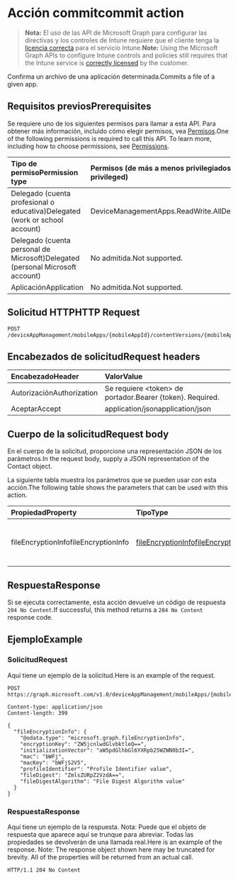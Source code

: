# <a name="commit-action"></a><span data-ttu-id="098e1-101">Acción commit</span><span class="sxs-lookup"><span data-stu-id="098e1-101">commit action</span></span>

> <span data-ttu-id="098e1-102">**Nota:** El uso de las API de Microsoft Graph para configurar las directivas y los controles de Intune requiere que el cliente tenga la [licencia correcta](https://go.microsoft.com/fwlink/?linkid=839381) para el servicio Intune.</span><span class="sxs-lookup"><span data-stu-id="098e1-102">**Note:** Using the Microsoft Graph APIs to configure Intune controls and policies still requires that the Intune service is [correctly licensed](https://go.microsoft.com/fwlink/?linkid=839381) by the customer.</span></span>

<span data-ttu-id="098e1-103">Confirma un archivo de una aplicación determinada.</span><span class="sxs-lookup"><span data-stu-id="098e1-103">Commits a file of a given app.</span></span>
## <a name="prerequisites"></a><span data-ttu-id="098e1-104">Requisitos previos</span><span class="sxs-lookup"><span data-stu-id="098e1-104">Prerequisites</span></span>
<span data-ttu-id="098e1-p101">Se requiere uno de los siguientes permisos para llamar a esta API. Para obtener más información, incluido cómo elegir permisos, vea [Permisos](../../../concepts/permissions_reference.md).</span><span class="sxs-lookup"><span data-stu-id="098e1-p101">One of the following permissions is required to call this API. To learn more, including how to choose permissions, see [Permissions](../../../concepts/permissions_reference.md).</span></span>

|<span data-ttu-id="098e1-107">Tipo de permiso</span><span class="sxs-lookup"><span data-stu-id="098e1-107">Permission type</span></span>|<span data-ttu-id="098e1-108">Permisos (de más a menos privilegiados)</span><span class="sxs-lookup"><span data-stu-id="098e1-108">Permissions (from least to most privileged)</span></span>|
|:---|:---|
|<span data-ttu-id="098e1-109">Delegado (cuenta profesional o educativa)</span><span class="sxs-lookup"><span data-stu-id="098e1-109">Delegated (work or school account)</span></span>|<span data-ttu-id="098e1-110">DeviceManagementApps.ReadWrite.All</span><span class="sxs-lookup"><span data-stu-id="098e1-110">DeviceManagementApps.ReadWrite.All</span></span>|
|<span data-ttu-id="098e1-111">Delegado (cuenta personal de Microsoft)</span><span class="sxs-lookup"><span data-stu-id="098e1-111">Delegated (personal Microsoft account)</span></span>|<span data-ttu-id="098e1-112">No admitida.</span><span class="sxs-lookup"><span data-stu-id="098e1-112">Not supported.</span></span>|
|<span data-ttu-id="098e1-113">Aplicación</span><span class="sxs-lookup"><span data-stu-id="098e1-113">Application</span></span>|<span data-ttu-id="098e1-114">No admitida.</span><span class="sxs-lookup"><span data-stu-id="098e1-114">Not supported.</span></span>|

## <a name="http-request"></a><span data-ttu-id="098e1-115">Solicitud HTTP</span><span class="sxs-lookup"><span data-stu-id="098e1-115">HTTP Request</span></span>
<!-- {
  "blockType": "ignored"
}
-->
``` http
POST /deviceAppManagement/mobileApps/{mobileAppId}/contentVersions/{mobileAppContentId}/files/{mobileAppContentFileId}/commit
```

## <a name="request-headers"></a><span data-ttu-id="098e1-116">Encabezados de solicitud</span><span class="sxs-lookup"><span data-stu-id="098e1-116">Request headers</span></span>
|<span data-ttu-id="098e1-117">Encabezado</span><span class="sxs-lookup"><span data-stu-id="098e1-117">Header</span></span>|<span data-ttu-id="098e1-118">Valor</span><span class="sxs-lookup"><span data-stu-id="098e1-118">Value</span></span>|
|:---|:---|
|<span data-ttu-id="098e1-119">Autorización</span><span class="sxs-lookup"><span data-stu-id="098e1-119">Authorization</span></span>|<span data-ttu-id="098e1-120">Se requiere &lt;token&gt; de portador.</span><span class="sxs-lookup"><span data-stu-id="098e1-120">Bearer {token}. Required.</span></span>|
|<span data-ttu-id="098e1-121">Aceptar</span><span class="sxs-lookup"><span data-stu-id="098e1-121">Accept</span></span>|<span data-ttu-id="098e1-122">application/json</span><span class="sxs-lookup"><span data-stu-id="098e1-122">application/json</span></span>|

## <a name="request-body"></a><span data-ttu-id="098e1-123">Cuerpo de la solicitud</span><span class="sxs-lookup"><span data-stu-id="098e1-123">Request body</span></span>
<span data-ttu-id="098e1-124">En el cuerpo de la solicitud, proporcione una representación JSON de los parámetros.</span><span class="sxs-lookup"><span data-stu-id="098e1-124">In the request body, supply a JSON representation of the Contact object.</span></span>

<span data-ttu-id="098e1-125">La siguiente tabla muestra los parámetros que se pueden usar con esta acción.</span><span class="sxs-lookup"><span data-stu-id="098e1-125">The following table shows the parameters that can be used with this action.</span></span>

|<span data-ttu-id="098e1-126">Propiedad</span><span class="sxs-lookup"><span data-stu-id="098e1-126">Property</span></span>|<span data-ttu-id="098e1-127">Tipo</span><span class="sxs-lookup"><span data-stu-id="098e1-127">Type</span></span>|<span data-ttu-id="098e1-128">Descripción</span><span class="sxs-lookup"><span data-stu-id="098e1-128">Description</span></span>|
|:---|:---|:---|
|<span data-ttu-id="098e1-129">fileEncryptionInfo</span><span class="sxs-lookup"><span data-stu-id="098e1-129">fileEncryptionInfo</span></span>|[<span data-ttu-id="098e1-130">fileEncryptionInfo</span><span class="sxs-lookup"><span data-stu-id="098e1-130">fileEncryptionInfo</span></span>](../resources/intune_apps_fileencryptioninfo.md)|<span data-ttu-id="098e1-131">Clave de parámetro de información de cifrado del archivo.</span><span class="sxs-lookup"><span data-stu-id="098e1-131">File encryption info parameter key.</span></span>|



## <a name="response"></a><span data-ttu-id="098e1-132">Respuesta</span><span class="sxs-lookup"><span data-stu-id="098e1-132">Response</span></span>
<span data-ttu-id="098e1-133">Si se ejecuta correctamente, esta acción devuelve un código de respuesta `204 No Content`.</span><span class="sxs-lookup"><span data-stu-id="098e1-133">If successful, this method returns a `204 No Content` response code.</span></span>

## <a name="example"></a><span data-ttu-id="098e1-134">Ejemplo</span><span class="sxs-lookup"><span data-stu-id="098e1-134">Example</span></span>
### <a name="request"></a><span data-ttu-id="098e1-135">Solicitud</span><span class="sxs-lookup"><span data-stu-id="098e1-135">Request</span></span>
<span data-ttu-id="098e1-136">Aquí tiene un ejemplo de la solicitud.</span><span class="sxs-lookup"><span data-stu-id="098e1-136">Here is an example of the request.</span></span>
``` http
POST https://graph.microsoft.com/v1.0/deviceAppManagement/mobileApps/{mobileAppId}/contentVersions/{mobileAppContentId}/files/{mobileAppContentFileId}/commit

Content-type: application/json
Content-length: 399

{
  "fileEncryptionInfo": {
    "@odata.type": "microsoft.graph.fileEncryptionInfo",
    "encryptionKey": "ZW5jcnlwdGlvbktleQ==",
    "initializationVector": "aW5pdGlhbGl6YXRpb25WZWN0b3I=",
    "mac": "bWFj",
    "macKey": "bWFjS2V5",
    "profileIdentifier": "Profile Identifier value",
    "fileDigest": "ZmlsZURpZ2VzdA==",
    "fileDigestAlgorithm": "File Digest Algorithm value"
  }
}
```

### <a name="response"></a><span data-ttu-id="098e1-137">Respuesta</span><span class="sxs-lookup"><span data-stu-id="098e1-137">Response</span></span>
<span data-ttu-id="098e1-p102">Aquí tiene un ejemplo de la respuesta. Nota: Puede que el objeto de respuesta que aparece aquí se trunque para abreviar. Todas las propiedades se devolverán de una llamada real.</span><span class="sxs-lookup"><span data-stu-id="098e1-p102">Here is an example of the response. Note: The response object shown here may be truncated for brevity. All of the properties will be returned from an actual call.</span></span>
``` http
HTTP/1.1 204 No Content
```



